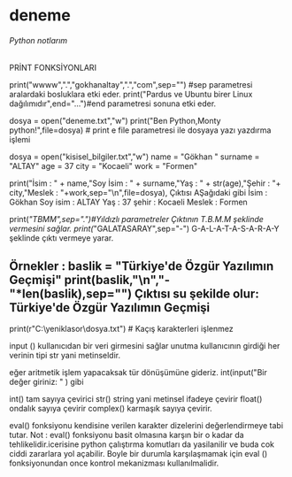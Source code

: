 # deneme
###### Python notlarım ####

PRİNT FONKSİYONLARI

print("wwww",".","gokhanaltay",".","com",sep="") #sep parametresi aralardaki bosluklara etki eder.
print("Pardus ve Ubuntu birer Linux dağılımıdır",end="...")#end parametresi sonuna etki eder.

dosya = open("deneme.txt","w")
print("Ben Python,Monty python!",file=dosya) # print e file parametresi ile dosyaya yazı yazdırma işlemi

dosya = open("kisisel_bilgiler.txt","w")
name = "Gökhan "
surname = "ALTAY"
age = 37
city = "Kocaeli"
work = "Formen"

print("İsim :  " + name,"Soy İsim :  " + surname,"Yaş :  " + str(age),"Şehir :  "+ city,"Meslek :  "+work,sep="\n",file=dosya),
Çıktısı AŞağıdaki gibi
İsim :  Gökhan 
Soy isim :  ALTAY
Yaş :  37
şehir :  Kocaeli
Meslek :  Formen

print(*"TBMM",sep=".")#Yıldızlı parametreler Çıktının T.B.M.M şeklinde vermesini sağlar.
print(*"GALATASARAY",sep="-")  G-A-L-A-T-A-S-A-R-A-Y şeklinde çıktı vermeye yarar.

Örnekler : 
baslik = "Türkiye'de Özgür Yazılımın Geçmişi"
print(baslik,"\n","-"*len(baslik),sep="")
Çıktısı  su şekilde olur:
Türkiye'de Özgür Yazılımın Geçmişi
----------------------------------
print(r"C:\yeniklasor\dosya.txt")  # Kaçış karakterleri işlenmez

input () kullanıcıdan bir veri girmesini sağlar unutma kullanıcının girdiği her verinin tipi str yani metinseldir.

eğer aritmetik işlem yapacaksak tür dönüşümüne gideriz. int(input("Bir değer giriniz: " ) gibi

int() tam sayıya çevirici 
str() string yani metinsel ifadeye çevirir
float() ondalık sayıya çevirir 
complex() karmaşık sayıya çevirir.

eval() fonksiyonu kendisine verilen karakter dizelerini değerlendirmeye tabi tutar. 
Not : eval() fonksiyonu basit olmasına karşın bir o kadar da tehlikelidir.icerisine python çalıştırma komutları da yasilanilir ve buda cok ciddi zararlara yol açabilir. Boyle bir durumla karşılaşmamak için eval () fonksiyonundan once kontrol mekanizması kullanılmalidir.
